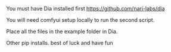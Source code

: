 You must have Dia installed first
https://github.com/nari-labs/dia

You will need comfyui setup locally to run the second script.

Place all the files in the example folder in Dia.

Other pip installs. best of luck and have fun
